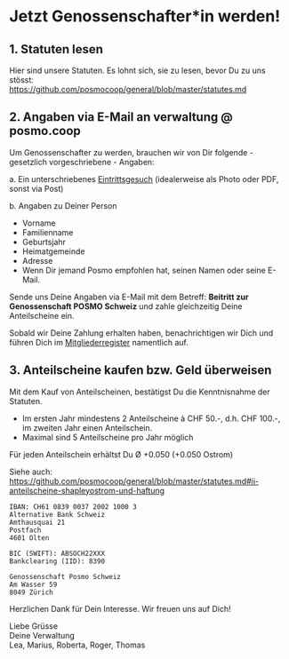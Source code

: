 # Jetzt Genossenschafter\*in werden!

## 1. Statuten lesen
Hier sind unsere Statuten. Es lohnt sich, sie zu lesen, bevor Du zu uns stösst:                
https://github.com/posmocoop/general/blob/master/statutes.md

## 2. Angaben via E-Mail an verwaltung @ posmo.coop
Um Genossenschafter zu werden, brauchen wir von Dir folgende - gesetzlich vorgeschriebene - Angaben:

a. Ein unterschriebenes [Eintrittsgesuch](https://github.com/posmocoop/general/blob/master/eintrittsgesuch.pdf) (idealerweise als Photo oder PDF, sonst via Post)

b. Angaben zu Deiner Person
- Vorname
- Familienname
- Geburtsjahr
- Heimatgemeinde
- Adresse 
- Wenn Dir jemand Posmo empfohlen hat, seinen Namen oder seine E-Mail.

Sende uns Deine Angaben via E-Mail mit dem Betreff: **Beitritt zur Genossenschaft POSMO Schweiz** und zahle gleichzeitig Deine Anteilscheine ein.   
                                
Sobald wir Deine Zahlung erhalten haben, benachrichtigen wir Dich und führen Dich im [Mitgliederregister](https://github.com/posmocoop/general/blob/master/members.md) namentlich auf. 
  
          
## 3. Anteilscheine kaufen bzw. Geld überweisen
Mit dem Kauf von Anteilscheinen, bestätigst Du die Kenntnisnahme der Statuten.
- Im ersten Jahr mindestens 2 Anteilscheine à CHF 50.-, d.h. CHF 100.-, im zweiten Jahr einen Anteilschein.
- Maximal sind 5 Anteilscheine pro Jahr möglich

Für jeden Anteilschein erhältst Du Ø +0.050 (+0.050 Ostrom)
            
Siehe auch:           
https://github.com/posmocoop/general/blob/master/statutes.md#ii-anteilscheine-shapleyostrom-und-haftung         
            
```
IBAN: CH61 0839 0037 2002 1000 3
Alternative Bank Schweiz
Amthausquai 21
Postfach
4601 Olten

BIC (SWIFT): ABSOCH22XXX
Bankclearing (IID): 8390

Genossenschaft Posmo Schweiz        
Am Wasser 59          
8049 Zürich       
```
               
              
                          

Herzlichen Dank für Dein Interesse. Wir freuen uns auf Dich!            
                   
Liebe Grüsse            
Deine Verwaltung              
Lea, Marius, Roberta, Roger, Thomas               
